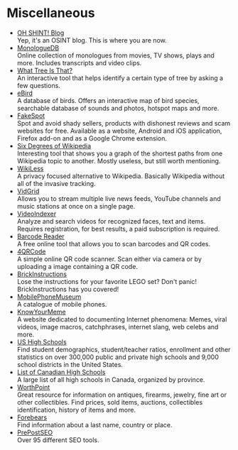 **Miscellaneous** 
===========================================================================

- [OH SHINT! Blog](https://ohshint.gitbook.io/)  
  Yep, it's an OSINT blog. This is where you are now.
- [MonologueDB](http://www.monologuedb.com/)  
  Online collection of monologues from movies, TV shows, plays and more. Includes transcripts and video clips.
- [What Tree Is That?](https://www.arborday.org/trees/whatTree/)  
  An interactive tool that helps identify a certain type of tree by asking a few questions.
- [eBird](https://ebird.org/explore)  
  A database of birds. Offers an interactive map of bird species, searchable database of sounds and photos, hotspot maps and more.
- [FakeSpot](https://www.fakespot.com/)  
  Spot and avoid shady sellers, products with dishonest reviews and scam websites for free. Available as a website, Android and iOS application, Firefox add-on and as a Google Chrome extension.
- [Six Degrees of Wikipedia](https://www.sixdegreesofwikipedia.com/)  
  Interesting tool that shows you a graph of the shortest paths from one Wikipedia topic to another. Mostly useless, but still worth mentioning.
- [WikiLess](https://wikiless.org/)  
  A privacy focused alternative to Wikipedia. Basically Wikipedia without all of the invasive tracking.
- [VidGrid](https://vidgrid.tk.gg/)  
  Allows you to stream multiple live news feeds, YouTube channels and music stations at once on a single page. 
- [VideoIndexer](https://www.videoindexer.ai/account/login)  
  Analyze and search videos for recognized faces, text and items. Requires registration, for best results, a paid subscription is required.
- [Barcode Reader](https://online-barcode-reader.inliteresearch.com/default.aspx)  
  A free online tool that allows you to scan barcodes and QR codes.
- [4QRCode](https://4qrcode.com/scan-qr-code.php)  
  A simple online QR code scanner. Scan either via camera or by uploading a image containing a QR code.
- [BrickInstructions](https://lego.brickinstructions.com/)  
  Lose the instructions for your favorite LEGO set? Don't panic! BrickInstructions has you covered!
- [MobilePhoneMuseum](https://www.mobilephonemuseum.com/catalogue)  
  A catalogue of mobile phones.
- [KnowYourMeme](https://knowyourmeme.com/)  
  A website dedicated to documenting Internet phenomena: Memes, viral videos, image macros, catchphrases, internet slang, web celebs and more.
- [US High Schools](https://high-schools.com/)  
  Find student demographics, student/teacher ratios, enrollment and other statistics on over 300,000 public and private high schools and 9,000 school districts in the United States.
- [List of Canadian High Schools](https://studentscholarships.org/maps/highschool/high_school.php)  
  A large list of all high schools in Canada, organized by province.
- [WorthPoint](https://www.worthpoint.com/)  
  Great resource for information on antiques, firearms, jewelry, fine art or other collectibles. Find prices, sold items, auctions, collectibles identification, history of items and more.
- [Forebears](https://forebears.io/)  
  Find information about a last name, country or place.
- [PrePostSEO](https://www.prepostseo.com/)  
  Over 95 different SEO tools.
